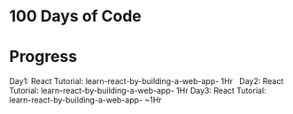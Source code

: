 # 100 Days of Code

# Progress
Day1: React Tutorial: learn-react-by-building-a-web-app- 1Hr 
&nbsp;
Day2: React Tutorial: learn-react-by-building-a-web-app- 1Hr
Day3: React Tutorial: learn-react-by-building-a-web-app- ~1Hr